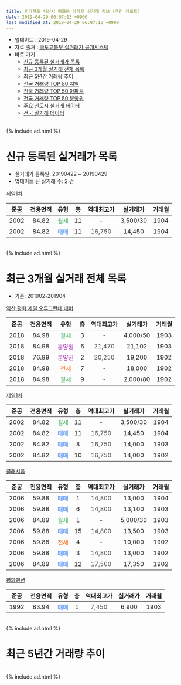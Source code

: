 ```yaml
---
title: 전라북도 익산시 평화동 아파트 실거래 정보 (주간 레포트)
date: 2019-04-29 06:07:13 +0900
last_modified_at: 2019-04-29 06:07:13 +0900
---
```


* 업데이트 : 2019-04-29
* 자료 출처 : [국토교통부 실거래가 공개시스템](http://rt.molit.go.kr)
* 바로 가기
    * [신규 등록된 실거래가 목록](#신규-등록된-실거래가-목록)
    * [최근 3개월 실거래 전체 목록](#최근-3개월-실거래-전체-목록)
    * [최근 5년간 거래량 추이](#최근-5년간-거래량-추이)
    * [전국 거래량 TOP 50 지역](https://inasie.github.io/apt-trade-info/최근-3개월-전국에서-가장-거래가-많이-발생한-지역)
    * [전국 거래량 TOP 50 아파트](https://inasie.github.io/apt-trade-info/최근-3개월-전국에서-가장-거래가-많이-발생한-아파트)
    * [전국 거래량 TOP 50 분양권](https://inasie.github.io/apt-trade-info/최근-3개월-전국에서-가장-거래가-많이-발생한-분양권)
    * [주요 신도시 실거래 데이터](https://inasie.github.io/apt-trade-info/주요-신도시)
    * [전국 실거래 데이터](https://inasie.github.io/apt-trade-info/전국)
<br>
{% include ad.html %}
<br>

# 신규 등록된 실거래가 목록
* 실거래가 등록일: 20190422 ~ 20190429
* 업데이트 된 실거래 수: 2 건


[제일1차](https://search.naver.com/search.naver?query=%EC%A0%84%EB%9D%BC%EB%B6%81%EB%8F%84+%EC%9D%B5%EC%82%B0%EC%8B%9C+%ED%8F%89%ED%99%94%EB%8F%99+%EC%A0%9C%EC%9D%BC1%EC%B0%A8)

|준공|전용면적|유형|층|역대최고가|실거래가|거래월|
|:---:|:---:|:---:|:---:|:---:|:---:|:---:|
|2002|84.82|<span style="color:#34a853">월세</span>|11|<span style="color:#444444">-</span>|3,500/30|1904|
|2002|84.82|<span style="color:#4285f3">매매</span>|11|<span style="color:#444444">16,750</span>|14,450|1904|


<br>
{% include ad.html %}
<br>

# 최근 3개월 실거래 전체 목록
* 기준: 201902-201904


[익산 평화 제일 오투그란데 에버](https://search.naver.com/search.naver?query=%EC%A0%84%EB%9D%BC%EB%B6%81%EB%8F%84+%EC%9D%B5%EC%82%B0%EC%8B%9C+%ED%8F%89%ED%99%94%EB%8F%99+%EC%9D%B5%EC%82%B0+%ED%8F%89%ED%99%94+%EC%A0%9C%EC%9D%BC+%EC%98%A4%ED%88%AC%EA%B7%B8%EB%9E%80%EB%8D%B0+%EC%97%90%EB%B2%84)

|준공|전용면적|유형|층|역대최고가|실거래가|거래월|
|:---:|:---:|:---:|:---:|:---:|:---:|:---:|
|2018|84.98|<span style="color:#34a853">월세</span>|3|<span style="color:#444444">-</span>|4,000/50|1903|
|2018|84.98|<span style="color:#9C11A5">분양권</span>|6|<span style="color:#444444">21,470</span>|21,102|1903|
|2018|76.99|<span style="color:#9C11A5">분양권</span>|2|<span style="color:#444444">20,250</span>|19,200|1902|
|2018|84.98|<span style="color:#ff5a00">전세</span>|7|<span style="color:#444444">-</span>|18,000|1902|
|2018|84.98|<span style="color:#34a853">월세</span>|9|<span style="color:#444444">-</span>|2,000/80|1902|

[제일1차](https://search.naver.com/search.naver?query=%EC%A0%84%EB%9D%BC%EB%B6%81%EB%8F%84+%EC%9D%B5%EC%82%B0%EC%8B%9C+%ED%8F%89%ED%99%94%EB%8F%99+%EC%A0%9C%EC%9D%BC1%EC%B0%A8)

|준공|전용면적|유형|층|역대최고가|실거래가|거래월|
|:---:|:---:|:---:|:---:|:---:|:---:|:---:|
|2002|84.82|<span style="color:#34a853">월세</span>|11|<span style="color:#444444">-</span>|3,500/30|1904|
|2002|84.82|<span style="color:#4285f3">매매</span>|11|<span style="color:#444444">16,750</span>|14,450|1904|
|2002|84.82|<span style="color:#4285f3">매매</span>|8|<span style="color:#444444">16,750</span>|14,000|1903|
|2002|84.82|<span style="color:#4285f3">매매</span>|10|<span style="color:#444444">16,750</span>|14,000|1902|

[클래시움](https://search.naver.com/search.naver?query=%EC%A0%84%EB%9D%BC%EB%B6%81%EB%8F%84+%EC%9D%B5%EC%82%B0%EC%8B%9C+%ED%8F%89%ED%99%94%EB%8F%99+%ED%81%B4%EB%9E%98%EC%8B%9C%EC%9B%80)

|준공|전용면적|유형|층|역대최고가|실거래가|거래월|
|:---:|:---:|:---:|:---:|:---:|:---:|:---:|
|2006|59.88|<span style="color:#4285f3">매매</span>|1|<span style="color:#444444">14,800</span>|13,000|1904|
|2006|59.88|<span style="color:#4285f3">매매</span>|6|<span style="color:#444444">14,800</span>|13,100|1903|
|2006|84.89|<span style="color:#34a853">월세</span>|1|<span style="color:#444444">-</span>|5,000/30|1903|
|2006|59.88|<span style="color:#4285f3">매매</span>|15|<span style="color:#444444">14,800</span>|13,500|1903|
|2006|59.88|<span style="color:#ff5a00">전세</span>|4|<span style="color:#444444">-</span>|10,000|1902|
|2006|59.88|<span style="color:#4285f3">매매</span>|3|<span style="color:#444444">14,800</span>|13,000|1902|
|2006|84.89|<span style="color:#4285f3">매매</span>|12|<span style="color:#444444">17,500</span>|17,350|1902|

[평화맨션](https://search.naver.com/search.naver?query=%EC%A0%84%EB%9D%BC%EB%B6%81%EB%8F%84+%EC%9D%B5%EC%82%B0%EC%8B%9C+%ED%8F%89%ED%99%94%EB%8F%99+%ED%8F%89%ED%99%94%EB%A7%A8%EC%85%98)

|준공|전용면적|유형|층|역대최고가|실거래가|거래월|
|:---:|:---:|:---:|:---:|:---:|:---:|:---:|
|1992|83.94|<span style="color:#4285f3">매매</span>|1|<span style="color:#444444">7,450</span>|6,900|1903|


<br>
{% include ad.html %}
<br>

# 최근 5년간 거래량 추이


<div style="width:100%;">
    <canvas id="deal_progress" height="200"></canvas>
</div>

<script>
new Chart(document.getElementById("deal_progress"), {
    type: 'line',
    data: {
        labels: ['201404','201405','201406','201407','201408','201409','201410','201411','201412','201501','201502','201503','201504','201505','201506','201507','201508','201509','201510','201511','201512','201601','201602','201603','201604','201605','201606','201607','201608','201609','201610','201611','201612','201701','201702','201703','201704','201705','201706','201707','201708','201709','201710','201711','201712','201801','201802','201803','201804','201805','201806','201807','201808','201809','201810','201811','201812','201901','201902','201903','201904'],
        datasets: [{
            label: '매매',
            pointRadius: 1,
            data: [4, 4, 3, 0, 4, 4, 7, 8, 4, 7, 6, 10, 6, 4, 5, 6, 4, 4, 3, 6, 1, 5, 7, 3, 7, 8, 5, 12, 5, 11, 5, 4, 7, 7, 2, 5, 3, 3, 2, 4, 2, 1, 8, 3, 2, 6, 5, 6, 8, 9, 10, 9, 10, 12, 13, 7, 4, 1, 4, 5, 2],
            borderColor: "rgba(255, 201, 14, 1)",
            backgroundColor: "rgba(255, 201, 14, 0.5)",
            fill: false,
            lineTension: 0
        },{
            label: '전월세',
            pointRadius: 1,
            data: [2, 1, 0, 1, 2, 3, 0, 1, 1, 3, 2, 3, 2, 2, 1, 1, 1, 0, 0, 0, 0, 0, 2, 0, 0, 0, 2, 1, 1, 0, 1, 0, 0, 0, 1, 1, 1, 3, 0, 2, 0, 1, 1, 0, 0, 1, 0, 1, 1, 0, 3, 1, 5, 4, 1, 1, 0, 0, 3, 2, 1],
            borderColor: "rgba(0, 141, 185, 1)",
            backgroundColor: "rgba(0, 141, 185, 0.5)",
            fill: false,
            lineTension: 0
        }
        ]
    },
    options: {
        responsive: true,
        title: {
            display: false
        },
        tooltips: {
            mode: 'index',
            intersect: false
        },
        hover: {
            mode: 'nearest',
            intersect: true
        },
        scales: {
            xAxes: [{
                display: true,
                scaleLabel: {
                    display: true,
                    labelString: '년/월'
                }
            }],
            yAxes: [{
                display: true,
                ticks: {
                    suggestedMin: 0,
                },
                scaleLabel: {
                    display: true,
                    labelString: '실거래 수'
                }
            }]
        }
    }
});

</script>


<br>
{% include ad.html %}
<br>

